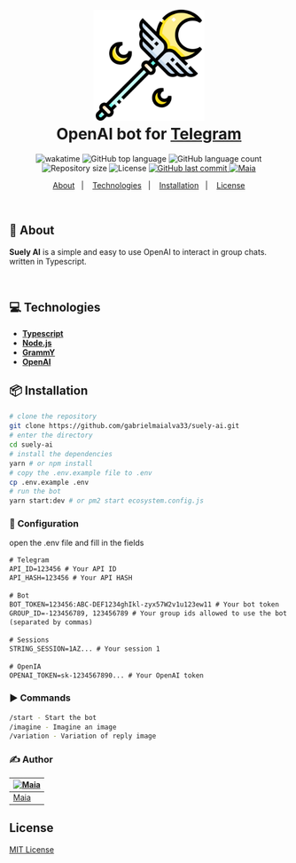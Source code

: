 <h1 align="center">
  <br>
  <img src="https://raw.githubusercontent.com/gabrielmaialva33/suely-ai/master/.github/assets/magic-wand.png" alt="Suely IA" width="200">
  <br>
  OpenAI bot for <a href="https://web.telegram.org/">Telegram</a>
  <br>
</h1>

<p align="center">
  <img src="https://wakatime.com/badge/user/e61842d0-c588-4586-96a3-f0448a434be4/project/30a1c561-2429-4ca9-813a-3f081cb9b391.svg" alt="wakatime">
  <img src="https://img.shields.io/github/languages/top/gabrielmaialva33/suely-ai?style=flat&logo=appveyor" alt="GitHub top language" >
  <img src="https://img.shields.io/github/languages/count/gabrielmaialva33/suely-ai?style=flat&logo=appveyor" alt="GitHub language count" >
  <img src="https://img.shields.io/github/repo-size/gabrielmaialva33/suely-ai?style=flat&logo=appveyor" alt="Repository size" >
  <img src="https://img.shields.io/github/license/gabrielmaialva33/suely-ai?color=00b8d3?style=flat&logo=appveyor" alt="License" /> 
  <a href="https://github.com/gabrielmaialva33/suely-ai/commits/master">
    <img src="https://img.shields.io/github/last-commit/gabrielmaialva33/suely-ai?style=flat&logo=appveyor" alt="GitHub last commit" >
    <img src="https://img.shields.io/badge/made%20by-Maia-15c3d6?style=flat&logo=appveyor" alt="Maia" >  
  </a>
</p>

<p align="center">
  <a href="#bookmark-about">About</a>&nbsp;&nbsp;&nbsp;|&nbsp;&nbsp;&nbsp;
  <a href="#computer-technologies">Technologies</a>&nbsp;&nbsp;&nbsp;|&nbsp;&nbsp;&nbsp;
  <a href="#package-installation">Installation</a>&nbsp;&nbsp;&nbsp;|&nbsp;&nbsp;&nbsp;
  <a href="#memo-license">License</a>
</p>

<br>

## :bookmark: About

**Suely AI** is a simple and easy to use OpenAI to interact in group chats. written in Typescript.

<br>

## :computer: Technologies

- **[Typescript](https://www.typescriptlang.org/)**
- **[Node.js](https://nodejs.org/)**
- **[GrammY](https://grammy.dev/)**
- **[OpenAI](https://openai.com/)**

## :package: Installation

```bash
# clone the repository
git clone https://github.com/gabrielmaialva33/suely-ai.git
# enter the directory
cd suely-ai
# install the dependencies
yarn # or npm install
# copy the .env.example file to .env
cp .env.example .env
# run the bot
yarn start:dev # or pm2 start ecosystem.config.js
```

### :wrench: **Configuration**

open the .env file and fill in the fields

```env
# Telegram
API_ID=123456 # Your API ID
API_HASH=123456 # Your API HASH

# Bot
BOT_TOKEN=123456:ABC-DEF1234ghIkl-zyx57W2v1u123ew11 # Your bot token
GROUP_ID=-123456789, 123456789 # Your group ids allowed to use the bot (separated by commas)

# Sessions
STRING_SESSION=1AZ... # Your session 1

# OpenIA
OPENAI_TOKEN=sk-1234567890... # Your OpenAI token
```

### :arrow_forward: **Commands**

```bash
/start - Start the bot
/imagine - Imagine an image
/variation - Variation of reply image
```

### :writing_hand: **Author**

| [![Maia](https://avatars.githubusercontent.com/u/26732067?size=100)](https://github.com/gabrielmaialva33) |
| --------------------------------------------------------------------------------------------------------- |
| [Maia](https://github.com/gabrielmaialva33)                                                               |

## License

[MIT License](./LICENSE)
